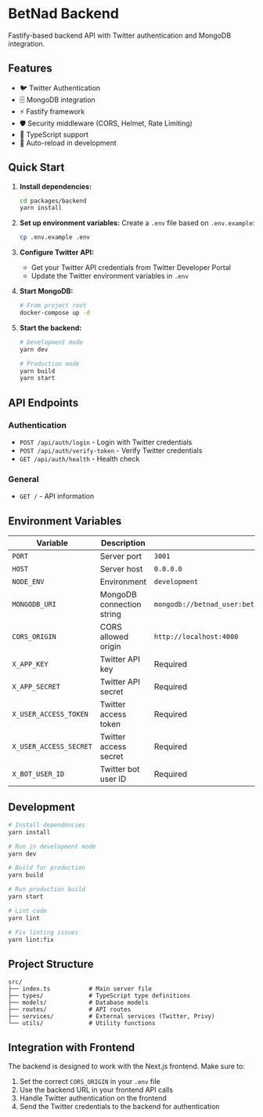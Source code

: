 # BetNad Backend

Fastify-based backend API with Twitter authentication and MongoDB integration.

## Features

- 🐦 Twitter Authentication
- 🗄️ MongoDB integration
- ⚡ Fastify framework
- 🛡️ Security middleware (CORS, Helmet, Rate Limiting)
- 📝 TypeScript support
- 🔄 Auto-reload in development

## Quick Start

1. **Install dependencies:**

   ```bash
   cd packages/backend
   yarn install
   ```

2. **Set up environment variables:**
   Create a `.env` file based on `.env.example`:

   ```bash
   cp .env.example .env
   ```

3. **Configure Twitter API:**

   - Get your Twitter API credentials from Twitter Developer Portal
   - Update the Twitter environment variables in `.env`

4. **Start MongoDB:**

   ```bash
   # From project root
   docker-compose up -d
   ```

5. **Start the backend:**

   ```bash
   # Development mode
   yarn dev

   # Production mode
   yarn build
   yarn start
   ```

## API Endpoints

### Authentication

- `POST /api/auth/login` - Login with Twitter credentials
- `POST /api/auth/verify-token` - Verify Twitter credentials
- `GET /api/auth/health` - Health check

### General

- `GET /` - API information

## Environment Variables

| Variable                | Description               | Default                                                        |
| ----------------------- | ------------------------- | -------------------------------------------------------------- |
| `PORT`                  | Server port               | `3001`                                                         |
| `HOST`                  | Server host               | `0.0.0.0`                                                      |
| `NODE_ENV`              | Environment               | `development`                                                  |
| `MONGODB_URI`           | MongoDB connection string | `mongodb://betnad_user:betnad_password@localhost:27017/betnad` |
| `CORS_ORIGIN`           | CORS allowed origin       | `http://localhost:4000`                                        |
| `X_APP_KEY`             | Twitter API key           | Required                                                       |
| `X_APP_SECRET`          | Twitter API secret        | Required                                                       |
| `X_USER_ACCESS_TOKEN`   | Twitter access token      | Required                                                       |
| `X_USER_ACCESS_SECRET`  | Twitter access secret     | Required                                                       |
| `X_BOT_USER_ID`         | Twitter bot user ID       | Required                                                       |

## Development

```bash
# Install dependencies
yarn install

# Run in development mode
yarn dev

# Build for production
yarn build

# Run production build
yarn start

# Lint code
yarn lint

# Fix linting issues
yarn lint:fix
```

## Project Structure

```
src/
├── index.ts           # Main server file
├── types/             # TypeScript type definitions
├── models/            # Database models
├── routes/            # API routes
├── services/          # External services (Twitter, Privy)
└── utils/             # Utility functions
```

## Integration with Frontend

The backend is designed to work with the Next.js frontend. Make sure to:

1. Set the correct `CORS_ORIGIN` in your `.env` file
2. Use the backend URL in your frontend API calls
3. Handle Twitter authentication on the frontend
4. Send the Twitter credentials to the backend for authentication
